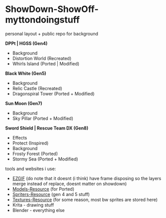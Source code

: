 # ShowDown-ShowOff-myttondoingstuff
personal layout + public repo for background

**DPPt | HGSS (Gen4)**
- Background
 - Distortion World (Recreated)
 - Whirls Island (Ported | Modified)


**Black White (Gen5)**
- Background
 - Relic Castle (Recreated)
 - Dragonspiral Tower (Ported + Modified)

**Sun Moon (Gen7)**
- Background
 - Sky Pillar (Ported + Modified)

**Sword Shield | Rescue Team DX (Gen8)**
- Effects
 - Protect (Inspired)
- Background
 - Frosty Forest (Ported)
 - Stormy Sea (Ported + Modified)

tools and websites i use:
- [EZGIF](https://ezgif.com) (do note that it doesnt (i think) have frame disposing so the layers merge instead of replace, doesnt matter on showdown)
- [Models-Resource](https://www.models-resource.com) (for Ported)
- [Spriters-Resource](https://www.spriters-resource.com) (gen 4 and 5 stuff)
- [Textures-Resource](https://www.textures-resource.com) (for some reason, most bw sprites are stored here)
- Krita - drawing stuff
- Blender - everything else